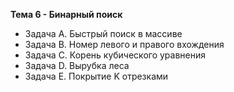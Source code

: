 **Тема 6 - Бинарный поиск**  
 - Задача A. Быстрый поиск в массиве
 - Задача B. Номер левого и правого вхождения 
 - Задача C. Корень кубического уравнения 
 - Задача D. Вырубка леса  
 - Задача E. Покрытие K отрезками
